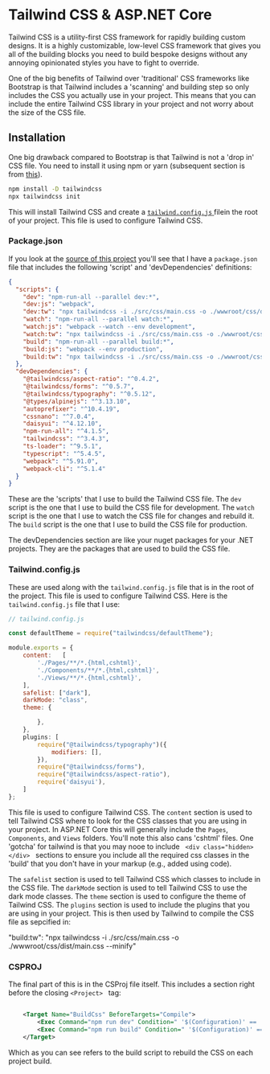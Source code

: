# Tailwind CSS & ASP.NET Core

Tailwind CSS is a utility-first CSS framework for rapidly building custom designs. It is a highly customizable, low-level CSS framework that gives you all of the building blocks you need to build bespoke designs without any annoying opinionated styles you have to fight to override.

One of the big benefits of Tailwind over 'traditional' CSS frameworks like Bootstrap is that Tailwind includes a 'scanning' and building step so only includes the CSS you actually use in your project. This means that you can include the entire Tailwind CSS library in your project and not worry about the size of the CSS file.

## Installation
One big drawback compared to Bootstrap is that Tailwind is not a 'drop in' CSS file. You need to install it using npm or yarn (subsequent section is from [this](https://tailwindcss.com/docs/installation)). 

```bash
npm install -D tailwindcss
npx tailwindcss init
```

This will install Tailwind CSS and create a [`tailwind.config.js` ](#tailwindconfigjs) filein the root of your project. This file is used to configure Tailwind CSS.


### Package.json

If you look at the [source of this project](https://github.com/scottgal/mostlylucidweb/tree/main/Mostlylucid) you'll see that I have a `package.json` file that includes the following 'script' and 'devDependencies' definitions:

```json
{
  "scripts": {
    "dev": "npm-run-all --parallel dev:*",
    "dev:js": "webpack",
    "dev:tw": "npx tailwindcss -i ./src/css/main.css -o ./wwwroot/css/dist/main.css",
    "watch": "npm-run-all --parallel watch:*",
    "watch:js": "webpack --watch --env development",
    "watch:tw": "npx tailwindcss -i ./src/css/main.css -o ./wwwroot/css/dist/main.css --watch",
    "build": "npm-run-all --parallel build:*",
    "build:js": "webpack --env production",
    "build:tw": "npx tailwindcss -i ./src/css/main.css -o ./wwwroot/css/dist/main.css --minify"
  },
  "devDependencies": {
    "@tailwindcss/aspect-ratio": "^0.4.2",
    "@tailwindcss/forms": "^0.5.7",
    "@tailwindcss/typography": "^0.5.12",
    "@types/alpinejs": "^3.13.10",
    "autoprefixer": "^10.4.19",
    "cssnano": "^7.0.4",
    "daisyui": "^4.12.10",
    "npm-run-all": "^4.1.5",
    "tailwindcss": "^3.4.3",
    "ts-loader": "^9.5.1",
    "typescript": "^5.4.5",
    "webpack": "^5.91.0",
    "webpack-cli": "^5.1.4"
  }
}
```

These are the 'scripts' that I use to build the Tailwind CSS file. The `dev` script is the one that I use to build the CSS file for development. The `watch` script is the one that I use to watch the CSS file for changes and rebuild it. The `build` script is the one that I use to build the CSS file for production.

The devDependencies section are like your nuget packages for your .NET projects. They are the packages that are used to build the CSS file.


### Tailwind.config.js

These are used along with the `tailwind.config.js` file that is in the root of the project. This file is used to configure Tailwind CSS. Here is the `tailwind.config.js` file that I use:

```javascript
// tailwind.config.js

const defaultTheme = require("tailwindcss/defaultTheme");

module.exports = {
    content:   [
        './Pages/**/*.{html,cshtml}',
        './Components/**/*.{html,cshtml}',
        './Views/**/*.{html,cshtml}',
    ],
    safelist: ["dark"],
    darkMode: "class",
    theme: {

        },
    },
    plugins: [
        require("@tailwindcss/typography")({
            modifiers: [],
        }),
        require("@tailwindcss/forms"),
        require("@tailwindcss/aspect-ratio"),
        require('daisyui'),
    ]
};
```

This file is used to configure Tailwind CSS. The `content` section is used to tell Tailwind CSS where to look for the CSS classes that you are using in your project. In ASP.NET Core this will generally include the `Pages`, `Components`, and `Views` folders. You'll note this also cans 'cshtml' files. 
One 'gotcha' for tailwind is that you may nooe to include ```  <div class="hidden></div>  ``` sections to ensure you include all the required css classes in the 'build' that you don't have in your markup (e.g., added using code).

The `safelist` section is used to tell Tailwind CSS which classes to include in the CSS file. The `darkMode` section is used to tell Tailwind CSS to use the dark mode classes. The `theme` section is used to configure the theme of Tailwind CSS. The `plugins` section is used to include the plugins that you are using in your project. This is then used by Tailwind to compile the CSS file as sepcified in:

"build:tw": "npx tailwindcss -i ./src/css/main.css -o ./wwwroot/css/dist/main.css --minify"

### CSPROJ

The final part of this is in the CSProj file itself. This includes a section right before the closing  ```<Project> ``` tag:

```xml

    <Target Name="BuildCss" BeforeTargets="Compile">
        <Exec Command="npm run dev" Condition=" '$(Configuration)' == 'Debug' " />
        <Exec Command="npm run build" Condition=" '$(Configuration)' == 'Release' " EnvironmentVariables="NODE_ENV=production" />
    </Target>

```

Which as you can see refers to the build script to rebuild the CSS on each project build.